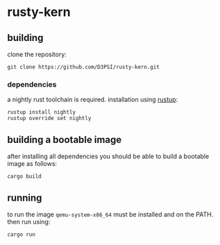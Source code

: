 # rusty-kern
## building
clone the repository:

```
git clone https://github.com/D3PSI/rusty-kern.git
```

### dependencies
a nightly rust toolchain is required. installation using [rustup](https://rustup.rs/):

```
rustup install nightly
rustup override set nightly
```

## building a bootable image
after installing all dependencies you should be able to build a bootable image as follows:

```
cargo build
```

## running
to run the image `qemu-system-x86_64` must be installed and on the PATH. then run using:

```
cargo run
```

